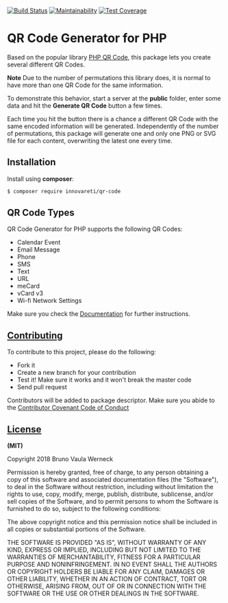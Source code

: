 [![Build Status](https://travis-ci.org/innovareti/qr-code.svg?branch=master)](https://travis-ci.org/innovareti/qr-code)
[![Maintainability](https://api.codeclimate.com/v1/badges/156d614b78d88ec7bfe9/maintainability)](https://codeclimate.com/github/innovareti/qr-code/maintainability)
[![Test Coverage](https://api.codeclimate.com/v1/badges/156d614b78d88ec7bfe9/test_coverage)](https://codeclimate.com/github/innovareti/qr-code/test_coverage)

# QR Code Generator for PHP

 Based on the popular library [PHP QR Code](http://phpqrcode.sourceforge.net), this package lets you create several different QR Codes.

 **Note**
 Due to the number of permutations this library does, it is normal to have more than one QR Code for the same information.

 To demonstrate this behavior, start a server at the **public** folder, enter some data and hit the **Generate QR Code** button a few times.

 Each time you hit the button there is a chance a different QR Code with the same encoded information will be generated.
 Independently of the number of permutations, this package will generate one and only one PNG or SVG file for each content, overwriting the latest one every time.

 ## Installation

 Install using **composer**:

 ```bash
 $ composer require innovareti/qr-code
 ```

 ## QR Code Types

 QR Code Generator for PHP supports the following QR Codes:

  - Calendar Event
  - Email Message
  - Phone
  - SMS
  - Text
  - URL
  - meCard
  - vCard v3
  - Wi-fi Network Settings

  Make sure you check the [Documentation](https://innovareti.github.io/qr-code/) for further instructions.

 ## [Contributing](CONTRIBUTING.md)

 To contribute to this project, please do the following:

  - Fork it
  - Create a new branch for your contribution
  - Test it! Make sure it works and it won't break the master code
  - Send pull request

  Contributors will be added to package descriptor. Make sure you abide to the [Contributor Covenant Code of Conduct](CODE_OF_CONDUCT.md)


  ## [License](LICENSE.md)

  **(MIT)**

  Copyright 2018 Bruno Vaula Werneck

  Permission is hereby granted, free of charge, to any person obtaining a copy of this software and associated documentation files (the "Software"), to deal in the Software without restriction, including without limitation the rights to use, copy, modify, merge, publish, distribute, sublicense, and/or sell copies of the Software, and to permit persons to whom the Software is furnished to do so, subject to the following conditions:

  The above copyright notice and this permission notice shall be included in all copies or substantial portions of the Software.

  THE SOFTWARE IS PROVIDED "AS IS", WITHOUT WARRANTY OF ANY KIND, EXPRESS OR IMPLIED, INCLUDING BUT NOT LIMITED TO THE WARRANTIES OF MERCHANTABILITY, FITNESS FOR A PARTICULAR PURPOSE AND NONINFRINGEMENT. IN NO EVENT SHALL THE AUTHORS OR COPYRIGHT HOLDERS BE LIABLE FOR ANY CLAIM, DAMAGES OR OTHER LIABILITY, WHETHER IN AN ACTION OF CONTRACT, TORT OR OTHERWISE, ARISING FROM, OUT OF OR IN CONNECTION WITH THE SOFTWARE OR THE USE OR OTHER DEALINGS IN THE SOFTWARE.
